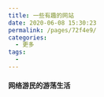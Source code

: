 ```yaml
---
title: 一些有趣的网站
date: 2020-06-08 15:30:23
permalink: /pages/72f4e9/
categories: 
  - 更多
tags: 
  - 
---
```

#### 网络游民的游荡生活 ####
